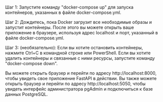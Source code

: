 Шаг 1: Запустите команду "docker-compose up" для запуска контейнеров, указанных в файле docker-compose.yml.

Шаг 2: Дождитесь, пока Docker загрузит все необходимые образы и запустит контейнеры. После этого вы можете открыть ваше приложение в браузере, используя адрес localhost и порт, указанный в файле docker-compose.yml.

Шаг 3: (необязательно): Если вы хотите остановить контейнеры, нажмите Ctrl+C в командной строке или PowerShell. Если вы хотите удалить контейнеры и связанные с ними ресурсы, запустите команду "docker-compose down".

Вы можете открыть браузер и перейти по адресу http://localhost:8000, чтобы увидеть свое приложение FastAPI в действии. Вы также можете открыть браузер и перейти по адресу http://localhost:5050, чтобы увидеть интерфейс администратора pgAdmin и подключиться к базе данных PostgreSQL.

